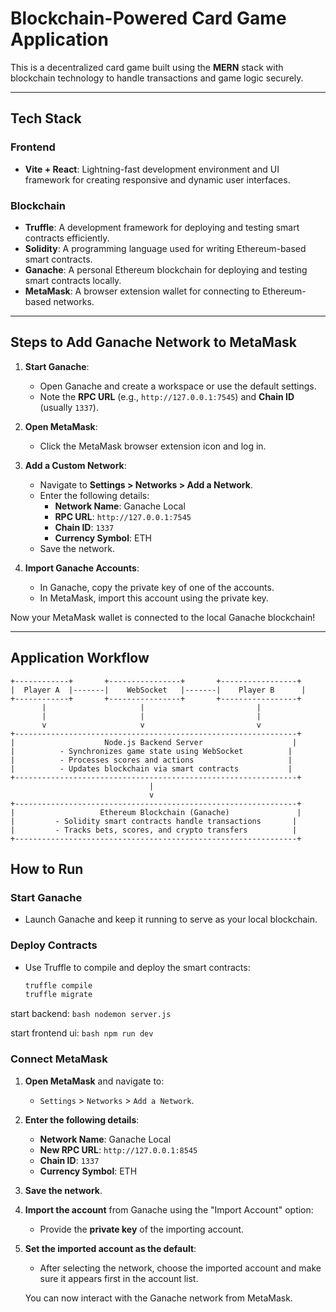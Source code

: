 # **Blockchain-Powered Card Game Application**

This is a decentralized card game built using the **MERN** stack with blockchain technology to handle transactions and game logic securely.

---

## **Tech Stack**

### **Frontend**

- **Vite + React**: Lightning-fast development environment and UI framework for creating responsive and dynamic user interfaces.

### **Blockchain**

- **Truffle**: A development framework for deploying and testing smart contracts efficiently.
- **Solidity**: A programming language used for writing Ethereum-based smart contracts.
- **Ganache**: A personal Ethereum blockchain for deploying and testing smart contracts locally.
- **MetaMask**: A browser extension wallet for connecting to Ethereum-based networks.

---

## **Steps to Add Ganache Network to MetaMask**

1. **Start Ganache**:

   - Open Ganache and create a workspace or use the default settings.
   - Note the **RPC URL** (e.g., `http://127.0.0.1:7545`) and **Chain ID** (usually `1337`).

2. **Open MetaMask**:

   - Click the MetaMask browser extension icon and log in.

3. **Add a Custom Network**:

   - Navigate to **Settings > Networks > Add a Network**.
   - Enter the following details:
     - **Network Name**: Ganache Local
     - **RPC URL**: `http://127.0.0.1:7545`
     - **Chain ID**: `1337`
     - **Currency Symbol**: ETH
   - Save the network.

4. **Import Ganache Accounts**:
   - In Ganache, copy the private key of one of the accounts.
   - In MetaMask, import this account using the private key.

Now your MetaMask wallet is connected to the local Ganache blockchain!

---

## **Application Workflow**

```plaintext
+------------+       +----------------+       +-----------------+
|  Player A  |-------|    WebSocket   |-------|    Player B      |
+------------+       +----------------+       +-----------------+
       |                     |                         |
       |                     |                         |
       v                     v                         v
+---------------------------------------------------------------+
|                    Node.js Backend Server                    |
|          - Synchronizes game state using WebSocket          |
|          - Processes scores and actions                     |
|          - Updates blockchain via smart contracts           |
+---------------------------------------------------------------+
                               |
                               v
+---------------------------------------------------------------+
|                   Ethereum Blockchain (Ganache)               |
|         - Solidity smart contracts handle transactions       |
|         - Tracks bets, scores, and crypto transfers          |
+---------------------------------------------------------------+
```

## **How to Run**

### **Start Ganache**

- Launch Ganache and keep it running to serve as your local blockchain.

### **Deploy Contracts**

- Use Truffle to compile and deploy the smart contracts:
  ```bash
  truffle compile
  truffle migrate
  ```

start backend:
`bash
    nodemon server.js
    `

start frontend ui:
`bash
    npm run dev
    `

### **Connect MetaMask**

1. **Open MetaMask** and navigate to:

   - `Settings` > `Networks` > `Add a Network`.

2. **Enter the following details**:

   - **Network Name**: Ganache Local
   - **New RPC URL**: `http://127.0.0.1:8545`
   - **Chain ID**: `1337`
   - **Currency Symbol**: ETH

3. **Save the network**.

4. **Import the account** from Ganache using the "Import Account" option:

   - Provide the **private key** of the importing account.

5. **Set the imported account as the default**:

   - After selecting the network, choose the imported account and make sure it appears first in the account list.

   You can now interact with the Ganache network from MetaMask.

